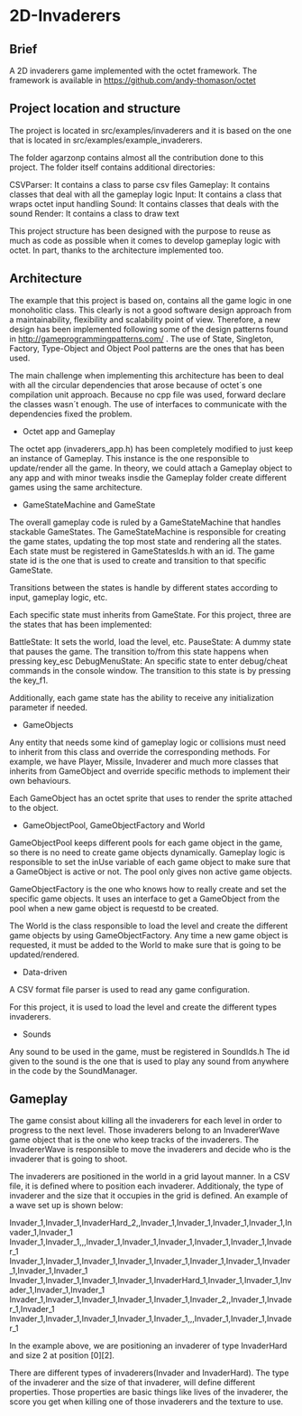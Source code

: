 # 2D-Invaderers

## Brief

A 2D invaderers game implemented with the octet framework. The framework is available 
in https://github.com/andy-thomason/octet

## Project location and structure

The project is located in src/examples/invaderers and it is based on the one that is
located in src/examples/example_invaderers. 

The folder agarzonp contains almost all the contribution done to this project. The folder
itself contains additional directories:

CSVParser: It contains a class to parse csv files
Gameplay: It contains classes that deal with all the gameplay logic
Input: It contains a class that wraps octet input handling
Sound: It contains classes that deals with the sound
Render: It contains a class to draw text

This project structure has been designed with the purpose to reuse as much as code as possible
when it comes to develop gameplay logic with octet. In part, thanks to the architecture implemented
too.

## Architecture

The example that this project is based on, contains all the game logic in one monoholitic
class. This clearly is not a good software design approach from a maintainability, flexibility and 
scalability point of view. Therefore, a new design has been implemented following some of the
design patterns found in http://gameprogrammingpatterns.com/ . The use of State, Singleton, Factory,
Type-Object and Object Pool patterns are the ones that has been used.

The main challenge when implementing this architecture has been to deal with all the circular dependencies
that arose because of octet´s one compilation unit approach. Because no cpp file was used, forward declare
the classes wasn´t enough. The use of interfaces to communicate with the dependencies fixed the problem.

- Octet app and Gameplay

The octet app (invaderers_app.h) has been completely modified to just keep an instance of Gameplay. 
This instance is the one responsible to update/render all the game. In theory, we could attach a Gameplay
object to any app and with minor tweaks insdie the Gameplay folder create different games using the same architecture.

- GameStateMachine and GameState

The overall gameplay code is ruled by a GameStateMachine that handles stackable GameStates. The GameStateMachine
is responsible for creating the game states, updating the top most state and rendering all the states. Each state must
be registered in GameStatesIds.h with an id. The game state id is the one that is used to create and transition to that
specific GameState.

Transitions between the states is handle by different states according to input, gameplay logic, etc.

Each specific state must inherits from GameState. For this project, three are the states that has been implemented: 

BattleState: It sets the world, load the level, etc.
PauseState: A dummy state that pauses the game. The transition to/from this state happens when pressing key_esc
DebugMenuState: An specific state to enter debug/cheat commands in the console window. The transition to this
state is by pressing the key_f1.

Additionally, each game state has the ability to receive any initialization parameter if needed.

- GameObjects

Any entity that needs some kind of gameplay logic or collisions must need to inherit from this class and override
the corresponding methods. For example, we have Player, Missile, Invaderer and much more classes that inherits from
GameObject and override specific methods to implement their own behaviours.

Each GameObject has an octet sprite that uses to render the sprite attached to the object.

- GameObjectPool, GameObjectFactory and World

GameObjectPool keeps different pools for each game object in the game, so there is no need to create game objects dynamically.
Gameplay logic is responsible to set the inUse variable of each game object to make sure that a GameObject is active or not. The pool
only gives non active game objects.

GameObjectFactory is the one  who knows how to really create and set the specific game objects. It uses an interface to
get a GameObject from the pool when a new game object is requestd to be created.

The World is the class responsible to load the level and create the different game objects by using GameObjectFactory. Any time a new
game object is requested, it must be added to the World to make sure that is going to be updated/rendered.

- Data-driven

A CSV format file parser is used to read any game configuration. 

For this project, it is used to load the level and create the different types invaderers. 

- Sounds

Any sound to be used in the game, must be registered in SoundIds.h
The id given to the sound is the one that is used to play any sound from anywhere in the code by the SoundManager.

## Gameplay

The game consist about killing all the invaderers for each level in order to progress to the next level. Those invaderers belong to an InvadererWave game object that is the one who keep tracks of the invaderers. The InvadererWave is responsible to move the invaderers and decide who is the invaderer that is going to shoot. 

The invaderers are positioned in the world in a grid layout manner. In a CSV file, it is defined where to position each invaderer. Additionaly, the type of invaderer and the size that it occupies in the grid is defined. An example of a wave set up is shown below:

Invader_1,Invader_1,InvaderHard_2,,Invader_1,Invader_1,Invader_1,Invader_1,Invader_1,Invader_1
Invader_1,Invader_1,,,Invader_1,Invader_1,Invader_1,Invader_1,Invader_1,Invader_1
Invader_1,Invader_1,Invader_1,Invader_1,Invader_1,Invader_1,Invader_1,Invader_1,Invader_1,Invader_1
Invader_1,Invader_1,Invader_1,Invader_1,InvaderHard_1,Invader_1,Invader_1,Invader_1,Invader_1,Invader_1
Invader_1,Invader_1,Invader_1,Invader_1,Invader_1,Invader_2,,Invader_1,Invader_1,Invader_1
Invader_1,Invader_1,Invader_1,Invader_1,Invader_1,,,Invader_1,Invader_1,Invader_1

In the example above, we are positioning an invaderer of type InvaderHard and size 2 at position [0][2]. 

There are different types of invaderers(Invader and InvaderHard). The type of the invaderer and the size of that invaderer, will define different properties. Those properties are basic things like lives of the invaderer, the score you get when killing one of those invaderers and the texture to use.







